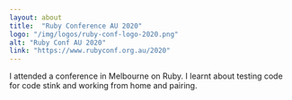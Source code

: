```yaml
---
layout: about
title:  "Ruby Conference AU 2020"
logo: "/img/logos/ruby-conf-logo-2020.png"
alt: "Ruby Conf AU 2020"
link: "https://www.rubyconf.org.au/2020"
---
```


I attended a conference in Melbourne on Ruby. I learnt about testing code for code stink and working from home and pairing.
